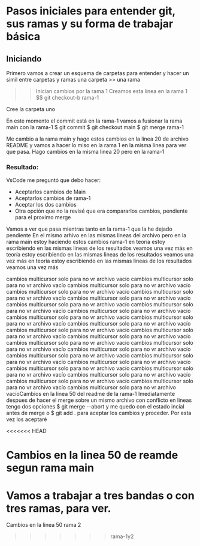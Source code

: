 # Pasos iniciales para entender git, sus ramas y su forma de trabajar básica

## Iniciando 
Primero vamos a crear un esquema de carpetas para entender y hacer un simil entre carpetas y ramas   una carpeta >> una rama


>>Inician cambios por la rama 1
Creamos esta línea en la rama 1
$$ git checkout-b rama-1

Cree la carpeta uno

En este momento el commit está en la rama-1 
vamos a fusionar la rama main con la rama-1
$ git commit
$ git checkout main
$ git merge rama-1


Me cambio a la rama main y hago estos cambios en la linea 20 de archivo README y vamos a hacer lo miso en la rama 1 en la misma linea para ver que pasa.
Hago cambios en la misma linea 20 pero en la rama-1

### Resultado:
VsCode me preguntó que debo hacer:
- Aceptarlos cambios de Main
- Aceptarlos cambios de rama-1
- Aceptar los dos cambios
- Otra opción que no la revisé que era compararlos cambios, pendiente para el proximo merge


Vamos a ver que pasa mientras tanto en la rama-1 que la he dejado pendiente
En el mismo arhivo en las mismas lineas del archivo pero en la rama main estoy haciendo estos cambios rama-1
en teoría estoy escribiendo en las mismas lineas de los resultados veamos una vez más
en teoría estoy escribiendo en las mismas lineas de los resultados veamos una vez más
en teoría estoy escribiendo en las mismas lineas de los resultados veamos una vez más



cambios multicursor solo para no vr archivo vacío
cambios multicursor solo para no vr archivo vacío
cambios multicursor solo para no vr archivo vacío
cambios multicursor solo para no vr archivo vacío
cambios multicursor solo para no vr archivo vacío
cambios multicursor solo para no vr archivo vacío
cambios multicursor solo para no vr archivo vacío
cambios multicursor solo para no vr archivo vacío
cambios multicursor solo para no vr archivo vacío
cambios multicursor solo para no vr archivo vacío
cambios multicursor solo para no vr archivo vacío
cambios multicursor solo para no vr archivo vacío
cambios multicursor solo para no vr archivo vacío
cambios multicursor solo para no vr archivo vacío
cambios multicursor solo para no vr archivo vacío
cambios multicursor solo para no vr archivo vacío
cambios multicursor solo para no vr archivo vacío
cambios multicursor solo para no vr archivo vacío
cambios multicursor solo para no vr archivo vacío
cambios multicursor solo para no vr archivo vacío
cambios multicursor solo para no vr archivo vacío
cambios multicursor solo para no vr archivo vacío
cambios multicursor solo para no vr archivo vacío
cambios multicursor solo para no vr archivo vacío
cambios multicursor solo para no vr archivo vacío
cambios multicursor solo para no vr archivo vacío
cambios multicursor solo para no vr archivo vacíoCambios en la linea 50 del readme de la rama-1
Imediatamente despues de hacer el merge sobre un mismo archivo con conflicto en lineas tengo dos opciones 
$ git merge --abort
y me quedo con el estado incial antes de merge 
o
$ git add .
para aceptar los cambios y proceder.
Por esta vez los aceptaré 



<<<<<<< HEAD



Cambios en la linea 50 de reamde segun rama main
=======
# Vamos a trabajar a tres bandas o con tres ramas, para ver.


Cambios en la linea 50 rama 2
>>>>>>> rama-1y2
